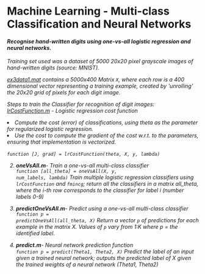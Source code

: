 # Machine Learning - Multi-class Classification and Neural Networks

#### <em>Recognise hand-written digits using one-vs-all logistic regression and neural networks.

Training set used was a dataset of 5000 20x20 pixel grayscale images of hand-written digits (source: MNIST).<br>

[ex3data1.mat](https://github.com/fvarnals/Multi-class-Classification-and-Neural-Networks/blob/master/ex3data1.mat) contains a 5000x400 Matrix <code>X</code>, where each row is a 400 dimensional vector representing a training example, created by 'unrolling' the 20x20 grid of pixels for each digit image.

Steps to train the Classifier for recognition of digit images:<br>
[lrCostFunction.m](https://github.com/fvarnals/Multi-class-Classification-and-Neural-Networks/blob/master/lrCostFunction.m) -  Logistic regression cost function<br>
<li>Compute the cost (error) of classifications, using theta as the parameter for regularized logistic regression.</li>
<li>Use the cost to compute the gradient of the cost w.r.t. to the parameters, ensuring that implementation is vectorized.</li><br>
<code>function [J, grad] = lrCostFunction(theta, X, y, lambda)</code> 

2) <em><strong>oneVsAll.m</em></strong>- Train a one-vs-all multi-class classifier<br>
<code>function [all_theta] = oneVsAll(X, y, num_labels, lambda)</code>
<em>Train multiple logistic regression classifiers using <code>lrCostFunction</code> and <code>fmincg</code>; return all the classifiers in a matrix all_theta, where the i-th row corresponds to the classifier for label i (number labels 0-9)</em><br>

3) <em><strong>predictOneVsAll.m</em></strong>- Predict using a one-vs-all multi-class classifier<br>
<code>function p = predictOneVsAll(all_theta, X)</code>
<em> Return a vector <code>p</code> of predictions for each example in the matrix X. Values of <code>p</code> vary from 1:K where p = the identified label.</em><br>
  
4) <em><strong>predict.m</em></strong>- Neural network prediction function<br>
<code>function p = predict(Theta1, Theta2, X)</code>
<em>Predict the label of an input given a trained neural network; outputs the predicted label of X given the trained weights of a neural network (Theta1, Theta2)</em>
